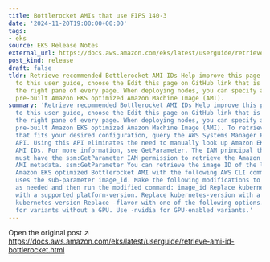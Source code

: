 ```yaml
---
title: Bottlerocket AMIs that use FIPS 140-3
date: '2024-11-20T19:00:00+00:00'
tags:
- eks
source: EKS Release Notes
external_url: https://docs.aws.amazon.com/eks/latest/userguide/retrieve-ami-id-bottlerocket.html
post_kind: release
draft: false
tldr: Retrieve recommended Bottlerocket AMI IDs Help improve this page To contribute
  to this user guide, choose the Edit this page on GitHub link that is located in
  the right pane of every page. When deploying nodes, you can specify an ID for a
  pre-built Amazon EKS optimized Amazon Machine Image (AMI).
summary: 'Retrieve recommended Bottlerocket AMI IDs Help improve this page To contribute
  to this user guide, choose the Edit this page on GitHub link that is located in
  the right pane of every page. When deploying nodes, you can specify an ID for a
  pre-built Amazon EKS optimized Amazon Machine Image (AMI). To retrieve an AMI ID
  that fits your desired configuration, query the AWS Systems Manager Parameter Store
  API. Using this API eliminates the need to manually look up Amazon EKS optimized
  AMI IDs. For more information, see GetParameter. The IAM principal that you use
  must have the ssm:GetParameter IAM permission to retrieve the Amazon EKS optimized
  AMI metadata. ssm:GetParameter You can retrieve the image ID of the latest recommended
  Amazon EKS optimized Bottlerocket AMI with the following AWS CLI command, which
  uses the sub-parameter image_id. Make the following modifications to the command
  as needed and then run the modified command: image_id Replace kubernetes-version
  with a supported platform-version. Replace kubernetes-version with a supported platform-version.
  kubernetes-version Replace -flavor with one of the following options. Remove -flavor
  for variants without a GPU. Use -nvidia for GPU-enabled variants.'
---
```

Open the original post ↗ https://docs.aws.amazon.com/eks/latest/userguide/retrieve-ami-id-bottlerocket.html
